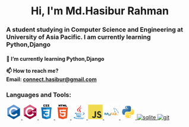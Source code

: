 <h1 align="center">Hi, I'm Md.Hasibur Rahman</h1>
<h3 >A student studying in Computer Science and Engineering at University of Asia Pacific. I am currently learning Python,Django</h3>


<h4>

🌱 I’m currently learning **Python,Django**

📫 How to reach me?<br>
 Email: **connect.hasibur@gmail.com**

  </h4>

<h3 align="left">Languages and Tools:</h3>
<p align="left"> 
 <a href="https://www.cprogramming.com/" target="_blank"> <img src="https://raw.githubusercontent.com/devicons/devicon/master/icons/c/c-original.svg" alt="c" width="40" height="40"/> </a> 
  <a href="https://www.w3schools.com/cpp/" target="_blank"> <img src="https://raw.githubusercontent.com/devicons/devicon/master/icons/cplusplus/cplusplus-original.svg" alt="cplusplus" width="40" height="40"/> </a>
  <a href="https://www.w3schools.com/css/" target="_blank"> <img src="https://raw.githubusercontent.com/devicons/devicon/master/icons/css3/css3-original-wordmark.svg" alt="css3" width="40" height="40"/> </a> 
  <a href="https://www.w3.org/html/" target="_blank"> <img src="https://raw.githubusercontent.com/devicons/devicon/master/icons/html5/html5-original-wordmark.svg" alt="html5" width="40" height="40"/> </a>
  <a href="https://www.java.com" target="_blank"> <img src="https://raw.githubusercontent.com/devicons/devicon/master/icons/java/java-original.svg" alt="java" width="40" height="40"/> </a> 
  <a href="https://developer.mozilla.org/en-US/docs/Web/JavaScript" target="_blank"> <img src="https://raw.githubusercontent.com/devicons/devicon/master/icons/javascript/javascript-original.svg" alt="javascript" width="40" height="40"/> </a>
  <a href="https://www.mysql.com/" target="_blank"> <img src="https://raw.githubusercontent.com/devicons/devicon/master/icons/mysql/mysql-original-wordmark.svg" alt="mysql" width="40" height="40"/> </a> 
  <a href="https://www.python.org" target="_blank"> <img src="https://raw.githubusercontent.com/devicons/devicon/master/icons/python/python-original.svg" alt="python" width="40" height="40"/> </a>
  <a href="https://www.sqlite.org/" target="_blank"> <img src="https://www.vectorlogo.zone/logos/sqlite/sqlite-icon.svg" alt="sqlite" width="40" height="40"/> </a>
  <a href="https://git-scm.com/" target="_blank"> <img src="https://www.vectorlogo.zone/logos/git-scm/git-scm-icon.svg" alt="git" width="40" height="40"/> </a> </p>
<!--
<h3 align="left">Connect with me:</h3>
<p align="left">
<a href="https://twitter.com/h4s1bur" target="_blank"> <img src="https://i.postimg.cc/YSMkrtJ3/twitter-black.png" alt="git" width="40" height="40"/> </a>
 <a href="https://fb.com/h4sibur" target="_blank"> <img src="https://i.postimg.cc/RhFZMvJ8/facebook-letter-logo-black.png" alt="git" width="40" height="40"/> </a>
  <a href="https://instagram.com/has1bur" target="_blank"> <img src="https://i.postimg.cc/vZWg2HrL/instagram-logo-black.png" alt="git" width="40" height="40"/> </a>
  <a href="https://www.linkedin.com/in/hasibur-r/" target="_blank"> <img src="https://i.postimg.cc/CKh1vCLS/linkedin-logo-black.png" alt="git" width="40" height="40"/> </a>
-->
<!--   
<a href="https://twitter.com/h4s1bur" target="blank"><img align="center" src="https://i.postimg.cc/rpWWMVSz/580b57fcd9996e24bc43c53e.png" alt="h4s1bur" height="40" width="40" /></a>
<a href="https://fb.com/h4sibur" target="blank"><img align="center" src="https://i.postimg.cc/JnVFzzvF/facebook-icon-transparent-background-4.png" alt="h4sibur" height="40" width="40" /></a>
<a href="https://instagram.com/has1bur" target="blank"><img align="center" src="https://i.postimg.cc/Gh7vjSL3/580b57fcd9996e24bc43c521.png" alt="has1bur" height="40" width="40" /></a>
  -->
</p>
